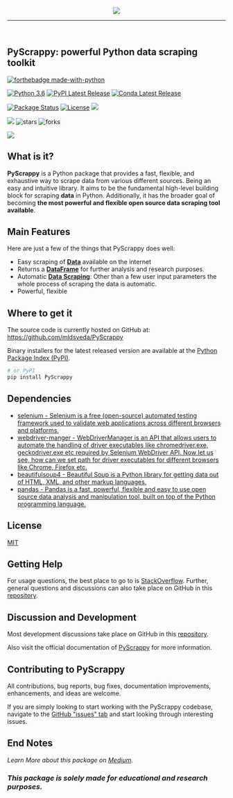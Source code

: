 <div align="center">
  <img src="PyScrappy.png">
  <hr>
  <br>
</div>

## PyScrappy: powerful Python data scraping toolkit

[![forthebadge made-with-python](http://ForTheBadge.com/images/badges/made-with-python.svg)](https://www.python.org/)    

[![Python 3.6](https://img.shields.io/badge/python-3.6-blue.svg)](https://www.python.org/downloads/release/python-360/) 
[![PyPI Latest Release](https://img.shields.io/pypi/v/PyScrappy.svg)](https://pypi.org/project/PyScrappy/)
[![Conda Latest Release](https://anaconda.org/conda-forge/pandas/badges/version.svg)](https://anaconda.org/anaconda/pandas/)

[![Package Status](https://img.shields.io/pypi/status/PyScrappy.svg)](https://pypi.org/project/PyScrappy/)
[![License](https://img.shields.io/pypi/l/PyScrappy.svg)](https://github.com/mldsveda/PyScrappy/blob/main/LICENSE)
![](https://img.shields.io/pypi/dm/PyScrappy)

![](https://komarev.com/ghpvc/?username=mldsveda&style=flat-square)
![stars](https://img.shields.io/github/stars/mldsveda/PyScrappy?style=social)
![forks](https://img.shields.io/github/forks/mldsveda/PyScrappy?style=social)

[![](https://img.shields.io/badge/pyscrappy-official%20documentation-blue)](https://pyscrappy.netlify.app/)


## What is it?

**PyScrappy** is a Python package that provides a fast, flexible, and exhaustive way to scrape data from various different sources. Being an
easy and intuitive library. It aims to be the fundamental high-level building block for scraping **data** in Python. Additionally, it has the broader goal of becoming **the most powerful and flexible open source data scraping tool available**.

## Main Features
Here are just a few of the things that PyScrappy does well:

  - Easy scraping of [**Data**](https://medium.com/analytics-vidhya/web-scraping-in-python-using-the-all-new-pyscrappy-5c136ed6906b) available on the internet
  - Returns a [**DataFrame**](https://pandas.pydata.org/docs/reference/api/pandas.DataFrame.html) for further analysis and research purposes.
  - Automatic [**Data Scraping**](https://medium.com/analytics-vidhya/web-scraping-in-python-using-the-all-new-pyscrappy-5c136ed6906b): Other than a few user input parameters the whole process of scraping the data is automatic.
  - Powerful, flexible 

## Where to get it
The source code is currently hosted on GitHub at:
https://github.com/mldsveda/PyScrappy

Binary installers for the latest released version are available at the [Python
Package Index (PyPI)](https://pypi.org/project/PyScrappy/).

```sh
# or PyPI
pip install PyScrappy
```

## Dependencies
- [selenium - Selenium is a free (open-source) automated testing framework used to validate web applications across different browsers and platforms.](https://www.selenium.dev/)
- [webdriver-manger - WebDriverManager is an API that allows users to automate the handling of driver executables like chromedriver.exe, geckodriver.exe etc required by Selenium WebDriver API. Now let us see, how can we set path for driver executables for different browsers like Chrome, Firefox etc.](https://github.com/bonigarcia/webdrivermanager)
- [beautifulsoup4 - Beautiful Soup is a Python library for getting data out of HTML, XML, and other markup languages.](https://www.crummy.com/software/BeautifulSoup/bs4/doc/)
- [pandas - Pandas is a fast, powerful, flexible and easy to use open source data analysis and manipulation tool, built on top of the Python programming language.](https://pandas.pydata.org/)


## License
[MIT](https://github.com/mldsveda/PyScrappy/blob/main/LICENSE)

## Getting Help

For usage questions, the best place to go to is [StackOverflow](https://stackoverflow.com/questions/tagged/pyscrappy).
Further, general questions and discussions can also take place on GitHub in this [repository](https://github.com/mldsveda/PyScrappy).

## Discussion and Development
Most development discussions take place on GitHub in this [repository](https://github.com/mldsveda/PyScrappy).

Also visit the official documentation of [PyScrappy](https://pyscrappy.netlify.app/) for more information.

## Contributing to PyScrappy
All contributions, bug reports, bug fixes, documentation improvements, enhancements, and ideas are welcome.

If you are simply looking to start working with the PyScrappy codebase, navigate to the [GitHub "issues" tab](https://github.com/mldsveda/PyScrappy/issues) and start looking through interesting issues.

## End Notes
*Learn More about this package on [Medium](https://medium.com/analytics-vidhya/web-scraping-in-python-using-the-all-new-pyscrappy-5c136ed6906b).*

### ***This package is solely made for educational and research purposes.***